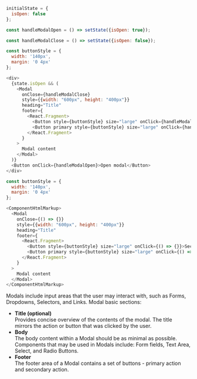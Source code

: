 ```js
initialState = {
  isOpen: false
};

const handleModalOpen = () => setState({isOpen: true});

const handleModalClose = () => setState({isOpen: false});

const buttonStyle = {
  width: '140px',
  margin: '0 4px'
};

<div>
  {state.isOpen && (
    <Modal
      onClose={handleModalClose}
      style={{width: "600px", height: "400px"}}
      heading="Title"
      footer={
        <React.Fragment>
          <Button style={buttonStyle} size="large" onClick={handleModalClose}>Secondary</Button>
          <Button primary style={buttonStyle} size="large" onClick={handleModalClose}>Primary</Button>
        </React.Fragment>  
      }
    >
      Modal content
    </Modal>
  )}
  <Button onClick={handleModalOpen}>Open modal</Button>
</div>
```
```js noeditor
const buttonStyle = {
  width: '140px',
  margin: '0 4px'
};

<ComponentHtmlMarkup>
  <Modal
    onClose={() => {}}
    style={{width: "600px", height: "400px"}}
    heading="Title"
    footer={
      <React.Fragment>
        <Button style={buttonStyle} size="large" onClick={() => {}}>Secondary</Button>
        <Button primary style={buttonStyle} size="large" onClick={() => {}}>Primary</Button>
      </React.Fragment>  
    }
  >
    Modal content
  </Modal>
</ComponentHtmlMarkup>
```

Modals include input areas that the user may interact with, such as Forms, Dropdowns, Selectors, and Links. 
Modal basic sections:
<ul>
  <li>
    <b>Title (optional)</b><br />
    Provides concise overview of the contents of the modal. The title mirrors the action or button that was clicked by the user.
  </li>
  <li>
    <b>Body</b><br />
    The body content within a Modal should be as minimal as possible. Components that may be used in Modals include: Form fields, Text Area, Select, and Radio Buttons.
  </li>
  <li>
    <b>Footer</b><br />
    The footer area of a Modal contains a set of buttons - primary action and secondary action.
  </li>
</ul>

